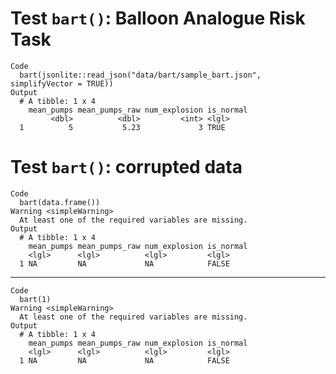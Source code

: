 # Test `bart()`: Balloon Analogue Risk Task

    Code
      bart(jsonlite::read_json("data/bart/sample_bart.json", simplifyVector = TRUE))
    Output
      # A tibble: 1 x 4
        mean_pumps mean_pumps_raw num_explosion is_normal
             <dbl>          <dbl>         <int> <lgl>    
      1          5           5.23             3 TRUE     

# Test `bart()`: corrupted data

    Code
      bart(data.frame())
    Warning <simpleWarning>
      At least one of the required variables are missing.
    Output
      # A tibble: 1 x 4
        mean_pumps mean_pumps_raw num_explosion is_normal
        <lgl>      <lgl>          <lgl>         <lgl>    
      1 NA         NA             NA            FALSE    

---

    Code
      bart(1)
    Warning <simpleWarning>
      At least one of the required variables are missing.
    Output
      # A tibble: 1 x 4
        mean_pumps mean_pumps_raw num_explosion is_normal
        <lgl>      <lgl>          <lgl>         <lgl>    
      1 NA         NA             NA            FALSE    

